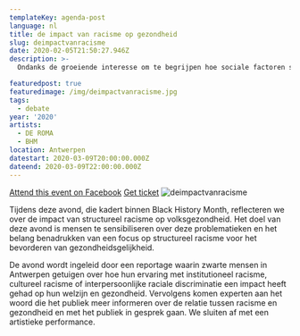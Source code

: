 ```yaml
---
templateKey: agenda-post
language: nl
title: de impact van racisme op gezondheid
slug: deimpactvanracisme
date: 2020-02-05T21:50:27.946Z
description: >-
  Ondanks de groeiende interesse om te begrijpen hoe sociale factoren slechte gezondheidsresultaten veroorzaken, blijven veel academici, beleidsmakers, wetenschappers,  journalisten en anderen terughoudend om racisme te identificeren als een hoofdoorzaak van raciale gezondheidsongelijkheid.

featuredpost: true
featuredimage: /img/deimpactvanracisme.jpg
tags:
  - debate
year: '2020'
artists:
  - DE ROMA
  - BHM
location: Antwerpen
datestart: 2020-03-09T20:00:00.000Z
dateend: 2020-03-09T22:00:00.000Z
---
```

[Attend this event on Facebook](https://www.facebook.com/events/469265537282688/)
[Get ticket](https://www.deroma.be/nl/agenda/black-history-month/10760/?fbclid=IwAR2CSF1DGm4vRtPail3oZ9NDH3SS040A6TgLBqlrB8U0dUGPeep8c2RJy78)
![deimpactvanracisme](/img/deimpactvanracisme.jpg "deimpactvanracisme")

Tijdens deze avond, die kadert binnen Black History Month, reflecteren we over de impact van structureel racisme op volksgezondheid. Het doel van deze avond is mensen te sensibiliseren over deze problematieken en het belang benadrukken van een focus op structureel racisme voor het bevorderen van gezondheidsgelijkheid.

De avond wordt ingeleid door een reportage waarin zwarte mensen in Antwerpen getuigen over hoe hun ervaring met institutioneel racisme, cultureel racisme of interpersoonlijke raciale discriminatie een impact heeft gehad op hun welzijn en gezondheid. Vervolgens komen experten aan het woord die het publiek meer informeren over de relatie tussen racisme en gezondheid en met het publiek in gesprek gaan. We sluiten af met een artistieke performance.
